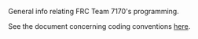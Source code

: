 General info relating FRC Team 7170's programming.

See the document concerning coding conventions [here](conventions.md).
